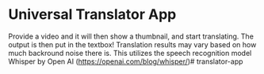 # Universal Translator App

Provide a video and it will then show a thumbnail, and start translating. The output is then put in the textbox! Translation results may vary based on how much backround noise there is. This utilizes the speech recognition model Whisper by Open AI (https://openai.com/blog/whisper/)# translator-app
